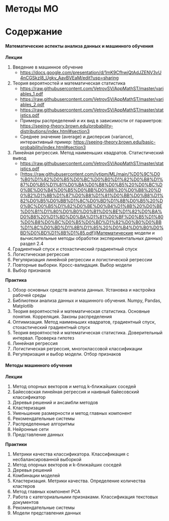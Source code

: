 # Методы МО
# Содержание
#### Математические аспекты анализа данных и машинного обучения
**Лекции**
1. Введение в машинное обучение
   - https://docs.google.com/presentation/d/1mK9CfhwjQtAdJZENV3vU4nCGSkzI8_Ugkv_AavBVEaM/edit?usp=sharing
1. Теория вероятностей и математическая статистика
   - https://raw.githubusercontent.com/VetrovSV/AppMathST/master/variables_1.pdf
   - https://raw.githubusercontent.com/VetrovSV/AppMathST/master/variables_2.pdf
   - https://raw.githubusercontent.com/VetrovSV/AppMathST/master/statistics.pdf
   - Примеры распределений и их вид в зависимости от параметров: https://seeing-theory.brown.edu/probability-distributions/index.html#section3
   - Среднее значение (average) и дисперсия (variance), интерактивный пример: https://seeing-theory.brown.edu/basic-probability/index.html#section3
1. Линейная регрессия. Метод наименьших квадратов. Статистический вывод
   - https://raw.githubusercontent.com/VetrovSV/AppMathST/master/statistics.pdf
   - [https://raw.githubusercontent.com/ivtipm/ML/main/%D0%9C%D0%B0%D1%82%D0%B5%D0%BC%D0%B0%D1%82%D0%B8%D1%87%D0%B5%D1%81%D0%BA%D0%B8%D0%B5%20%D0%BC%D0%BE%D0%B4%D0%B5%D0%BB%D0%B8%20%D0%B8%20%D0%B2%D1%8B%D1%87%D0%B8%D1%81%D0%BB%D0%B8%D1%82%D0%B5%D0%BB%D1%8C%D0%BD%D1%8B%D0%B5%20%D0%BC%D0%B5%D1%82%D0%BE%D0%B4%D1%8B%20%D0%BE%D0%B1%D1%80%D0%B0%D0%B1%D0%BE%D1%82%D0%BA%D0%B8%20%D1%8D%D0%BA%D1%81%D0%BF%D0%B5%D1%80%D0%B8%D0%BC%D0%B5%D0%BD%D1%82%D0%B0%D0%BB%D1%8C%D0%BD%D1%8B%D1%85%20%D0%B4%D0%B0%D0%BD%D0%BD%D1%8B%D1%85.pdf](Математические модели и вычислительные методы обработки экспериментальных данных) раздел 2.4
3. Градиентный спуск и стохастический градиентный спуск
4. Логистическая регрессия
5. Регуляризация линейной регрессии и логистической регрессии
6. Повторные выборки. Кросс-валидация. Выбор модели
7. Выбор признаков

**Практика**
1. Обзор основных средств анализа данных. Установка и настройка рабочей среды
1. Библиотеки анализа данных и машинного обучения. Numpy, Pandas, Matplotlib
1. Теория вероятностей и математическая статистика. Основные понятия. Корреляция. Законы распределения
1. Оптимизация. Метод наименьших квадратов, градиентный спуск, стохастический градиентный спуск
1. Теория вероятностей и математическая статистика. Доверительный интервал. Проверка гипотез
1. Линейная регрессия
1. Логистическая регрессия, многоклассовой классификации
1. Регуляризация и выбор модели. Отбор признаков

#### Методы машинного обучения
**Лекции**
1. Метод опорных векторов и метод k-ближайших соседей
1. Байесовская линейная регрессия и наивный байесовский классификатор
1. Деревья решений и ансамбли методов
1. Кластеризация
1. Уменьшение размерности и метод главных компонент
1. Рекомендательные системы
1. Распределенные алгоритмы
1. Нейронные сети
1. Представление данных

**Практики**
1. Метрики качества классификатора. Классификация с несбалансированной выборкой
1. Метод опорных векторов и k-ближайших соседей
1. Деревья решений
1. Комбинации моделей
1. Кластеризация. Метрики качества. Определение количества кластеров
1. Метод главных компонент PCA
1. Работа с категориальными признаками. Классификация текстовых документов
1. Рекомендательные системы
1. Модели представления данных

